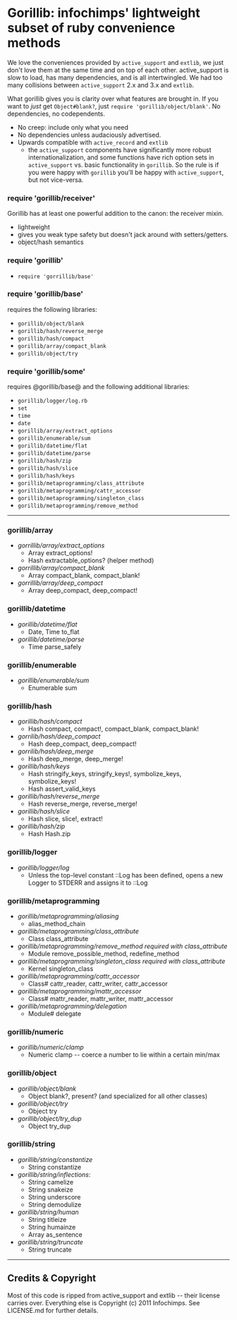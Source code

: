 # Gorillib: infochimps' lightweight subset of ruby convenience methods

We love the conveniences provided by `active_support` and `extlib`, we just don't love them at the same time and on top of each other. active_support is slow to load, has many dependencies, and is all intertwingled. We had too many collisions between `active_support` 2.x and 3.x and `extlib`.

What gorillib gives you is clarity over what features are brought in. If you want to *just* get `Object#blank?`, just `require 'gorillib/object/blank'`. No dependencies, no codependents.

* No creep: include only what you need
* No dependencies unless audaciously advertised.
* Upwards compatible with `active_record` and `extlib`
  - the `active_support` components have significantly more robust internationalization, and some functions have rich option sets in `active_support` vs. basic functionality in `gorillib`.  So the rule is if you were happy with `gorillib` you'll be happy with `active_support`, but not vice-versa.

### require 'gorillib/receiver'

Gorillib has at least one powerful addition to the canon: the receiver mixin.

* lightweight
* gives you weak type safety but doesn't jack around with setters/getters.
* object/hash semantics

### require 'gorillib'

* `require 'gorrillib/base'`

### require 'gorillib/base'

requires the following libraries:

* `gorillib/object/blank`
* `gorillib/hash/reverse_merge`
* `gorillib/hash/compact`
* `gorillib/array/compact_blank`
* `gorillib/object/try`

### require 'gorillib/some'

requires @gorillib/base@ and the following additional libraries:

* `gorillib/logger/log.rb`
* `set`
* `time`
* `date`
* `gorillib/array/extract_options`
* `gorillib/enumerable/sum`
* `gorillib/datetime/flat`
* `gorillib/datetime/parse`
* `gorillib/hash/zip`
* `gorillib/hash/slice`
* `gorillib/hash/keys`
* `gorillib/metaprogramming/class_attribute`
* `gorillib/metaprogramming/cattr_accessor`
* `gorillib/metaprogramming/singleton_class`
* `gorillib/metaprogramming/remove_method`

__________________________________________________________________________

### gorillib/array

* *gorrillib/array/extract_options*
  - Array       extract_options!
  - Hash        extractable_options? (helper method)
* *gorrillib/array/compact_blank*
  - Array       compact_blank, compact_blank!
* *gorrillib/array/deep_compact*
  - Array       deep_compact, deep_compact!

### gorillib/datetime

* *gorillib/datetime/flat*
  - Date, Time	to_flat
* *gorillib/datetime/parse*
  - Time        parse_safely

### gorillib/enumerable

* *gorillib/enumerable/sum*
  - Enumerable  sum

### gorillib/hash

* *gorillib/hash/compact*
  - Hash        compact, compact!, compact_blank, compact_blank!
* *gorrilib/hash/deep_compact*
  - Hash        deep_compact, deep_compact!
* *gorrilib/hash/deep_merge*
  - Hash        deep_merge, deep_merge!
* *gorillib/hash/keys*
  - Hash        stringify_keys, stringify_keys!, symbolize_keys, symbolize_keys!
  - Hash        assert_valid_keys
* *gorillib/hash/reverse_merge*
  - Hash        reverse_merge, reverse_merge!
* *gorillib/hash/slice*
  - Hash        slice, slice!, extract!
* *gorillib/hash/zip*
  - Hash        Hash.zip

### gorillib/logger

* *gorillib/logger/log*
  - Unless the top-level constant ::Log has been defined, opens a new Logger to STDERR and assigns it to ::Log

### gorillib/metaprogramming

* *gorillib/metaprogramming/aliasing*
  - alias_method_chain
* *gorillib/metaprogramming/class_attribute*
  - Class       class_attribute
* *gorillib/metaprogramming/remove_method* _required with class_attribute_
  - Module      remove_possible_method, redefine_method
* *gorillib/metaprogramming/singleton_class* _required with class_attribute_
  - Kernel      singleton_class
* *gorillib/metaprogramming/cattr_accessor*
  - Class#      cattr_reader, cattr_writer, cattr_accessor
* *gorillib/metaprogramming/mattr_accessor*
  - Class#      mattr_reader, mattr_writer, mattr_accessor
* *gorillib/metaprogramming/delegation*
  - Module#     delegate

### gorillib/numeric

* *gorillib/numeric/clamp*
  - Numeric     clamp -- coerce a number to lie within a certain min/max

### gorillib/object

* *gorillib/object/blank*
  - Object      blank?, present?  (and specialized for all other classes)
* *gorillib/object/try*
  - Object      try
* *gorillib/object/try_dup*
  - Object      try_dup

### gorillib/string

* *gorillib/string/constantize*
  - String	constantize
* *gorillib/string/inflections*:
  - String	camelize
  - String	snakeize
  - String	underscore
  - String	demodulize
* *gorillib/string/human*
  - String	titleize
  - String	humainze
  - Array	as_sentence
* *gorillib/string/truncate*
  - String	truncate

---------------------------------------------------------------------------

## Credits & Copyright

Most of this code is ripped from active_support and extlib -- their license
carries over. Everything else is Copyright (c) 2011 Infochimps. See LICENSE.md
for further details.

